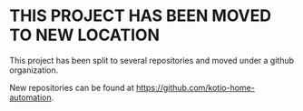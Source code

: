 # THIS PROJECT HAS BEEN MOVED TO NEW LOCATION

This project has been split to several repositories and moved under a github organization.

New repositories can be found at https://github.com/kotio-home-automation.
